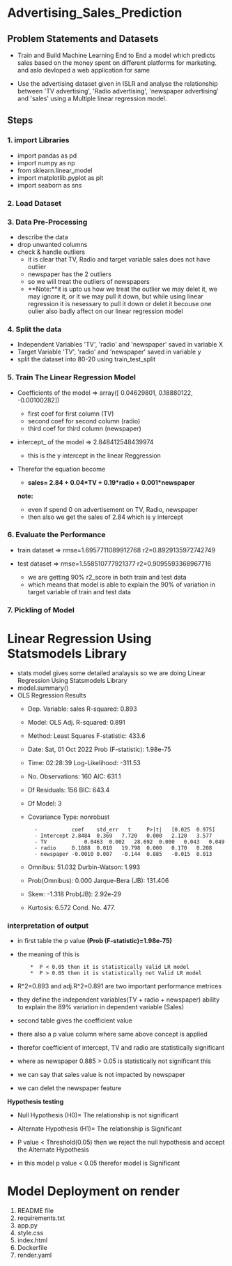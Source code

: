 # Advertising_Sales_Prediction

## Problem Statements and Datasets

- Train and Build Machine Learning End to End a model which predicts sales based on the money spent on different platforms for marketing. and aslo devloped a web application for same

- Use the advertising dataset given in ISLR and analyse the relationship between 'TV advertising', 'Radio advertising', 'newspaper advertising'  and 'sales' using a Multiple linear regression model.

## Steps

### 1. import Libraries 

- import pandas as pd 
- import numpy as np
- from sklearn.linear_model 
- import matplotlib.pyplot as plt
- import seaborn as sns

### 2. Load Dataset 

### 3. Data Pre-Processing 
- describe the data
- drop unwanted columns
- check & handle outliers
   - it is clear that TV, Radio and target variable sales does not have outlier 
   - newspaper has the 2 outliers
   - so we will treat the outliers of newspapers
   - **Note:**it is upto us how we treat the outlier we may delet it, we may ignore it, or it we may pull it down, but while using linear regression it is nesessary to pull it down or delet it becouse one oulier also badly affect on our linear regression model 

### 4. Split the data
- Independent Variables 'TV', 'radio' and 'newspaper' saved in variable X
- Target Variable 'TV', 'radio' and 'newspaper' saved in variable y
- split the dataset into 80-20 using train_test_split

### 5. Train The Linear Regression Model
- Coefficients of the model  => array([ 0.04629801,  0.18880122, -0.00100282])
    * first coef for first column (TV)
    * second coef for second column (radio)
    * third coef for third column (newspaper)
- intercept_ of the model => 2.848412548439974
    * this is the y intercept in the linear Reggression 

- Therefor the equation become
    * **sales= 2.84 + 0.04\*TV + 0.19\*radio + 0.001\*newspaper**

    **note:**
    * even if spend 0 on advertisement on TV, Radio, newspaper 
    * then also we get the sales of 2.84 which is y intercept

### 6. Evaluate the Performance
- train dataset => rmse=1.6957711089912768 r2=0.8929135972742749
- test dataset => rmse=1.558510777921377 r2=0.9095593368967716

   * we are getting 90% r2_score in both train and test data 
   * which means that model is able to explain the 90% of variation in target variable of train and test data

### 7. Pickling of Model



# Linear Regression Using Statsmodels Library
- stats model gives some detailed analaysis so we are doing Linear Regression Using Statsmodels Library
- model.summary()
- OLS Regression Results
    - Dep. Variable:	sales	R-squared:	0.893
    - Model:	OLS	Adj. R-squared:	0.891
    - Method:	Least Squares	F-statistic:	433.6
    - Date:	Sat, 01 Oct 2022	Prob (F-statistic):	1.98e-75
    - Time:	02:28:39	Log-Likelihood:	-311.53
    - No. Observations:	160	AIC:	631.1
    - Df Residuals:	156	BIC:	643.4
    - Df Model:	3		
    - Covariance Type:	nonrobust		

            -           coef	std_err	  t	    P>|t| 	[0.025	0.975]
            - Intercept	2.8484	0.369	7.720	0.000	2.120	3.577
            - TV	        0.0463	0.002	28.692	0.000	0.043	0.049
            - radio	    0.1888	0.010	19.798	0.000	0.170	0.208
            - newspaper	-0.0010	0.007	-0.144	0.885	-0.015	0.013

    - Omnibus:	51.032	Durbin-Watson:	1.993
    - Prob(Omnibus):	0.000	Jarque-Bera (JB):	131.406
    - Skew:	-1.318	Prob(JB):	2.92e-29
    - Kurtosis:	6.572	Cond. No.	477.


### interpretation of output
* in first table the p value **(Prob (F-statistic)=1.98e-75)**
* the meaning of this is
                         
          *  P < 0.05 then it is statistically Valid LR model
          *  P > 0.05 then it is statistically not Valid LR model
   
 * R^2=0.893 and adj.R^2=0.891 are two important performance metrices
 * they define the independent variables(TV + radio + newspaper) ability to explain the  89% variation in dependent variable (Sales) 
   
  
 * second table gives the coefficient value
 * there also a p value column where same above concept is applied
 * therefor coefficient of intercept, TV and radio are statistically significant
 * where as newspaper 0.885 > 0.05 is statistically not significant this
 * we can say that sales value is not impacted by newspaper 
 * we can delet the newspaper feature 
 
 
 **Hypothesis testing**
 * Null Hypothesis (H0)= The relationship is not significant
 * Alternate Hypothesis (H1)= The relationship is Significant
 
 * P value < Threshold(0.05) then we reject the null hypothesis and accept the Alternate Hypothesis
 
 * in this model p value < 0.05 therefor model is Significant  

 
# Model Deployment on render
1. README file
2. requirements.txt
3. app.py
4. style.css
5. index.html
6. Dockerfile
7. render.yaml